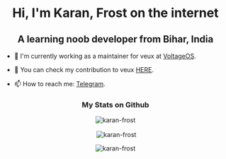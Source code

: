 <h1 align="center">Hi, I'm Karan, Frost on the internet </h1>
<h2 align="center">A learning noob developer from Bihar, India</h2>

- 🔭 I'm currently working as a maintainer for veux at [VoltageOS](https://github.com/VoltageOS).

- 📲 You can check my contribution to veux [HERE](https://github.com/orgs/veux-frost-testzone/repositories).

- 📫 How to reach me: [Telegram](https://t.me/Under_Frost).

<h3 align="center"> My Stats on Github </h3>
<p align="center"><img align="center" src="https://github-readme-stats.vercel.app/api/top-langs?username=karan-frost&show_icons=true&theme=dark&locale=en&layout=compact" alt="karan-frost" /></p>

<p align="center">&nbsp;<img align="center" src="https://github-readme-stats.vercel.app/api?username=karan-frost&show_icons=true&theme=dark&text_color=ffffff&locale=en" alt="karan-frost" /></p>

<p align="center"><img align="center" src="https://github-readme-streak-stats.herokuapp.com/?user=karan-frost&theme=dark" alt="karan-frost" /></p>
